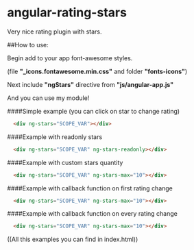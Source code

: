 # angular-rating-stars
Very nice rating plugin with stars. 

##How to use:

Begin add to your app font-awesome styles.

(file **"_icons.fontawesome.min.css"** and folder **"fonts-icons"**)

Next include **"ngStars"** directive from **"js/angular-app.js"**

And you can use my module!

####Simple example (you can click on star to change rating)
```html
  <div ng-stars="SCOPE_VAR"></div>
```

####Example with readonly stars
```html
  <div ng-stars="SCOPE_VAR" ng-stars-readonly></div>
```

####Example with custom stars quantity
```html
  <div ng-stars="SCOPE_VAR" ng-stars-max="10"></div>
```

####Example with callback function on first rating change
```html
  <div ng-stars="SCOPE_VAR" ng-stars-max="10"></div>
```

####Example with callback function on every rating change
```html
  <div ng-stars="SCOPE_VAR" ng-stars-max="10"></div>
```


((All this examples you can find in index.html))
